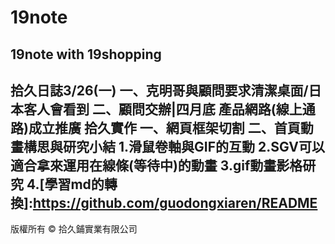 # 19note
19note with 19shopping
--------------------------------------
拾久日誌3/26(一)
一、克明哥與顧問要求清潔桌面/日本客人會看到
二、顧問交辦|四月底
產品網路(線上通路)成立推廣
拾久實作
一、網頁框架切割
二、首頁動畫構思與研究小結
1.滑鼠卷軸與GIF的互動
2.SGV可以適合拿來運用在線條(等待中)的動畫
3.gif動畫影格研究
4.[學習md的轉換]:https://github.com/guodongxiaren/README
--------------------------------------
版權所有 &copy; 拾久鋪實業有限公司
